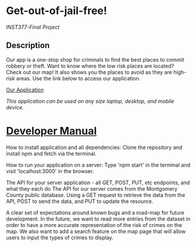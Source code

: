 # Get-out-of-jail-free!
*INST377-Final Project*

## Description
Our app is a one-stop shop for criminals to find the best places to commit robbery or theft. Want to know where the low risk places are located? Check out our map! It also shows you the places to avoid as they are high-risk areas. Use the link below to access our application. 

[Our Application](http://get-out-jail-free.herokuapp.com)

*This application can be used on any size laptop, desktop, and mobile device.*


# [Developer Manual]() 

How to install application and all dependencies:
    Clone the repository and install npm and fetch via the terminal.

How to run your application on a server:
    Type 'npm start' in the terminal and visit 'localhost:3000' in the browser.

The API for your server application - all GET, POST, PUT, etc endpoints, and what they each do
    The API for our server comes from the Montgomery County public database. Using a GET request to retrieve the data from the API, POST to send the data, and PUT to update the resource.

A clear set of expectations around known bugs and a road-map for future development.
    In the future, we want to read more entries from the dataset in order to have a more accurate representation of the risk of crimes on the map. We also want to add a search feature on the map page that will allow users to input the types of crimes to display.